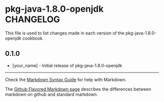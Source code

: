 # pkg-java-1.8.0-openjdk CHANGELOG

This file is used to list changes made in each version of the pkg-java-1.8.0-openjdk cookbook.

## 0.1.0
- [your_name] - Initial release of pkg-java-1.8.0-openjdk

- - -
Check the [Markdown Syntax Guide](http://daringfireball.net/projects/markdown/syntax) for help with Markdown.

The [Github Flavored Markdown page](http://github.github.com/github-flavored-markdown/) describes the differences between markdown on github and standard markdown.
